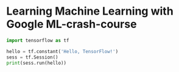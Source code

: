 # Learning Machine Learning with Google ML-crash-course

```python
import tensorflow as tf

hello = tf.constant('Hello, TensorFlow!')
sess = tf.Session()
print(sess.run(hello))
```
